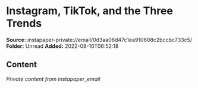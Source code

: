 # Instagram, TikTok, and the Three Trends

**Source:** instapaper-private://email/0d3aa06d47c1ea910608c2bccbc733c5/
**Folder:** Unread
**Added:** 2022-08-16T06:52:18




## Content
*Private content from instapaper_email*
